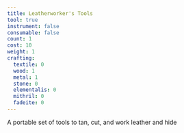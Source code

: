 ```yaml
---
title: Leatherworker's Tools
tool: true
instrument: false
consumable: false
count: 1
cost: 10
weight: 1
crafting:
  textile: 0
  wood: 1
  metal: 1
  stone: 0
  elementalis: 0
  mithril: 0
  fadeite: 0
---
```


A portable set of tools to tan, cut, and work leather and hide
